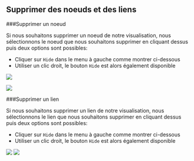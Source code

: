 ## Supprimer des noeuds et des liens

###Supprimer un noeud


Si nous souhaitons supprimer un noeud de notre visualisation, nous sélectionnons le noeud que nous souhaitons supprimer en cliquant dessus puis deux options sont possibles:

- Cliquer sur ```Hide``` dans le menu à gauche comme montrer ci-dessous
- Utiliser un clic droit, le bouton ```Hide``` est alors également disponible


![](https://github.com/Linkurious/linkurious-enterprise-manual/raw/master/en/edit/X1.png)

![](https://github.com/Linkurious/linkurious-enterprise-manual/raw/master/en/edit/X2.png)


###Supprimer un lien

Si nous souhaitons supprimer un lien de notre visualisation, nous sélectionnons le lien que nous souhaitons supprimer en cliquant dessus puis deux options sont possibles:


- Cliquer sur ```Hide``` dans le menu à gauche comme montrer ci-dessous
- Utiliser un clic droit, le bouton ```Hide``` est alors également disponible


![](https://github.com/Linkurious/linkurious-enterprise-manual/raw/master/en/edit/Y1.png)
![](https://github.com/Linkurious/linkurious-enterprise-manual/raw/master/en/edit/Y2.png)
